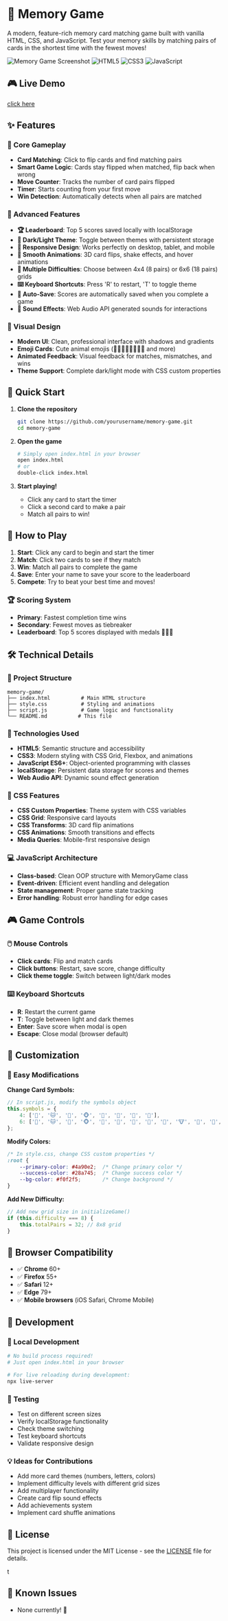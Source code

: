 # 🧠 Memory Game

A modern, feature-rich memory card matching game built with vanilla HTML, CSS, and JavaScript. Test your memory skills by matching pairs of cards in the shortest time with the fewest moves!

![Memory Game Screenshot](https://img.shields.io/badge/Status-Complete-brightgreen) ![HTML5](https://img.shields.io/badge/HTML5-E34F26?logo=html5&logoColor=white) ![CSS3](https://img.shields.io/badge/CSS3-1572B6?logo=css3&logoColor=white) ![JavaScript](https://img.shields.io/badge/JavaScript-F7DF1E?logo=javascript&logoColor=black)

## 🎮 Live Demo

[click here]()

## ✨ Features

### 🎯 Core Gameplay
- **Card Matching**: Click to flip cards and find matching pairs
- **Smart Game Logic**: Cards stay flipped when matched, flip back when wrong
- **Move Counter**: Tracks the number of card pairs flipped
- **Timer**: Starts counting from your first move
- **Win Detection**: Automatically detects when all pairs are matched

### 🎁 Advanced Features
- **🏆 Leaderboard**: Top 5 scores saved locally with localStorage
- **🌙 Dark/Light Theme**: Toggle between themes with persistent storage
- **📱 Responsive Design**: Works perfectly on desktop, tablet, and mobile
- **🎨 Smooth Animations**: 3D card flips, shake effects, and hover animations
- **🔄 Multiple Difficulties**: Choose between 4x4 (8 pairs) or 6x6 (18 pairs) grids
- **⌨️ Keyboard Shortcuts**: Press 'R' to restart, 'T' to toggle theme
- **💾 Auto-Save**: Scores are automatically saved when you complete a game
- **🎵 Sound Effects**: Web Audio API generated sounds for interactions

### 🎨 Visual Design
- **Modern UI**: Clean, professional interface with shadows and gradients
- **Emoji Cards**: Cute animal emojis (🐶🐱🐼🐵🦊🐸🐯🐨 and more)
- **Animated Feedback**: Visual feedback for matches, mismatches, and wins
- **Theme Support**: Complete dark/light mode with CSS custom properties

## 🚀 Quick Start

1. **Clone the repository**
   ```bash
   git clone https://github.com/yourusername/memory-game.git
   cd memory-game
   ```

2. **Open the game**
   ```bash
   # Simply open index.html in your browser
   open index.html
   # or
   double-click index.html
   ```

3. **Start playing!**
   - Click any card to start the timer
   - Click a second card to make a pair
   - Match all pairs to win!

## 🎯 How to Play

1. **Start**: Click any card to begin and start the timer
2. **Match**: Click two cards to see if they match
3. **Win**: Match all pairs to complete the game
4. **Save**: Enter your name to save your score to the leaderboard
5. **Compete**: Try to beat your best time and moves!

### 🏆 Scoring System
- **Primary**: Fastest completion time wins
- **Secondary**: Fewest moves as tiebreaker
- **Leaderboard**: Top 5 scores displayed with medals 🥇🥈🥉

## 🛠️ Technical Details

### 📁 Project Structure
```
memory-game/
├── index.html          # Main HTML structure
├── style.css           # Styling and animations
├── script.js           # Game logic and functionality
└── README.md          # This file
```

### 🔧 Technologies Used
- **HTML5**: Semantic structure and accessibility
- **CSS3**: Modern styling with CSS Grid, Flexbox, and animations
- **JavaScript ES6+**: Object-oriented programming with classes
- **localStorage**: Persistent data storage for scores and themes
- **Web Audio API**: Dynamic sound effect generation

### 🎨 CSS Features
- **CSS Custom Properties**: Theme system with CSS variables
- **CSS Grid**: Responsive card layouts
- **CSS Transforms**: 3D card flip animations
- **CSS Animations**: Smooth transitions and effects
- **Media Queries**: Mobile-first responsive design

### 💻 JavaScript Architecture
- **Class-based**: Clean OOP structure with MemoryGame class
- **Event-driven**: Efficient event handling and delegation
- **State management**: Proper game state tracking
- **Error handling**: Robust error handling for edge cases

## 🎮 Game Controls

### 🖱️ Mouse Controls
- **Click cards**: Flip and match cards
- **Click buttons**: Restart, save score, change difficulty
- **Click theme toggle**: Switch between light/dark modes

### ⌨️ Keyboard Shortcuts
- **R**: Restart the current game
- **T**: Toggle between light and dark themes
- **Enter**: Save score when modal is open
- **Escape**: Close modal (browser default)

## 🎨 Customization

### 🔧 Easy Modifications

**Change Card Symbols:**
```javascript
// In script.js, modify the symbols object
this.symbols = {
    4: ['🐶', '🐱', '🐼', '🐵', '🦊', '🐸', '🐯', '🐨'],
    6: ['🐶', '🐱', '🐼', '🐵', '🦊', '🐸', '🐯', '🐨', '🐷', '🐮', '🐻', '🐰', '🦁', '🐺', '🐹', '🐭', '🦝', '🦔']
};
```

**Modify Colors:**
```css
/* In style.css, change CSS custom properties */
:root {
    --primary-color: #4a90e2;  /* Change primary color */
    --success-color: #28a745;  /* Change success color */
    --bg-color: #f0f2f5;       /* Change background */
}
```

**Add New Difficulty:**
```javascript
// Add new grid size in initializeGame()
if (this.difficulty === 8) {
    this.totalPairs = 32; // 8x8 grid
}
```

## 📱 Browser Compatibility

- ✅ **Chrome** 60+
- ✅ **Firefox** 55+
- ✅ **Safari** 12+
- ✅ **Edge** 79+
- ✅ **Mobile browsers** (iOS Safari, Chrome Mobile)

## 🔧 Development

### 🚀 Local Development
```bash
# No build process required!
# Just open index.html in your browser

# For live reloading during development:
npx live-server
```

### 🧪 Testing
- Test on different screen sizes
- Verify localStorage functionality
- Check theme switching
- Test keyboard shortcuts
- Validate responsive design



### 💡 Ideas for Contributions
- Add more card themes (numbers, letters, colors)
- Implement difficulty levels with different grid sizes
- Add multiplayer functionality
- Create card flip sound effects
- Add achievements system
- Implement card shuffle animations

## 📄 License

This project is licensed under the MIT License - see the [LICENSE](LICENSE) file for details.

t

## 🐛 Known Issues

- None currently! 🎉

